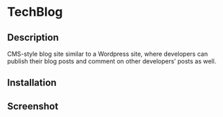 # TechBlog

## Description
CMS-style blog site similar to a Wordpress site, where developers can publish their blog posts and comment on other developers’ posts as well.

## Installation

## Screenshot
